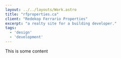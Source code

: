 ```yaml
---
layout: ../../layouts/Work.astro
title: "rfproperties.ca"
client: "Redekop Ferrario Properties"
excerpt: "a realty site for a building developer."
tags:
  - 'design'
  - 'development'
---
```


This is some content
